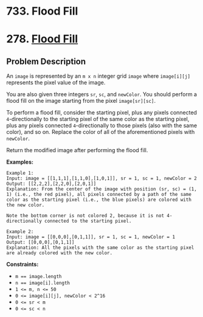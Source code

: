 # 733. Flood Fill
# 278. [Flood Fill](https://leetcode.com/problems/flood-fill/description/ )
## Problem Description

An `image` is represented by an `m x n` integer grid `image` where `image[i][j]` represents the pixel value of the image.

You are also given three integers `sr`, `sc`, and `newColor`. You should perform a flood fill on the image starting from the pixel `image[sr][sc]`.

To perform a flood fill, consider the starting pixel, plus any pixels connected `4`-directionally to the starting pixel of the same color as the starting pixel, plus any pixels connected `4`-directionally to those pixels (also with the same color), and so on. Replace the color of all of the aforementioned pixels with `newColor`.

Return the modified image after performing the flood fill.

**Examples:**

```plaintext
Example 1:
Input: image = [[1,1,1],[1,1,0],[1,0,1]], sr = 1, sc = 1, newColor = 2
Output: [[2,2,2],[2,2,0],[2,0,1]]
Explanation: From the center of the image with position (sr, sc) = (1, 1) (i.e., the red pixel), all pixels connected by a path of the same color as the starting pixel (i.e., the blue pixels) are colored with the new color.

Note the bottom corner is not colored 2, because it is not 4-directionally connected to the starting pixel.

Example 2:
Input: image = [[0,0,0],[0,1,1]], sr = 1, sc = 1, newColor = 1
Output: [[0,0,0],[0,1,1]]
Explanation: All the pixels with the same color as the starting pixel are already colored with the new color.

```

**Constraints:**

- `m == image.length`
- `n == image[i].length`
- `1 <= m, n <= 50`
- `0 <= image[i][j], newColor < 2^16`
- `0 <= sr < m`
- `0 <= sc < n`
